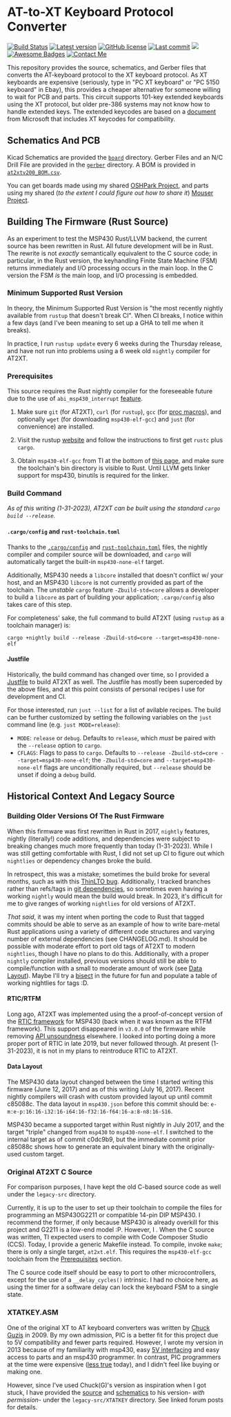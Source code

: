 # AT-to-XT Keyboard Protocol Converter
[![Build Status](https://github.com/cr1901/AT2XT/actions/workflows/ci.yml/badge.svg)](https://github.com/cr1901/AT2XT/actions)
[![Latest version](https://img.shields.io/github/tag/cr1901/AT2XT.svg)](https://GitHub.com/cr1901/AT2XT/tags/)
[![GitHub license](https://img.shields.io/github/license/cr1901/AT2XT.svg)](https://github.com/cr1901/AT2XT/blob/master/LICENSE.md)
[![Last commit](https://img.shields.io/github/last-commit/cr1901/AT2XT.svg)](https://GitHub.com/cr1901/AT2XT/commit/)
[![](https://tokei.rs/b1/github/cr1901/AT2XT?category=code)](https://github.com/cr1901/AT2XT)
[![Awesome Badges](https://img.shields.io/badge/badges-awesome-green.svg)](https://github.com/Naereen/badges)
[![Contact Me](https://img.shields.io/twitter/follow/cr1901.svg?label=Contact%20Me&&style=social)](https://twitter.com/cr1901)

This repository provides the source, schematics, and Gerber files that converts
the AT-keyboard protocol to the XT keyboard protocol. As XT keyboards are
expensive (seriously, type in "PC XT keyboard" or "PC 5150 keyboard" in Ebay),
this provides a cheaper alternative for someone willing to wait for PCB and
parts. This circuit supports 101-key extended keyboards using the XT protocol,
but older pre-386 systems may not know how to handle extended keys. The
extended keycodes are based on a [document](https://download.microsoft.com/download/1/6/1/161ba512-40e2-4cc9-843a-923143f3456c/scancode.doc)
from Microsoft that includes XT keycodes for compatibility.

## Schematics And PCB
Kicad Schematics are provided the [`board`](board) directory. Gerber Files and
an N/C Drill File are provided in the [`gerber`](gerber) directory. A BOM is
provided in [`at2xtv200_BOM.csv`](at2xtv200_BOM.csv).

You can get boards made using my shared [OSHPark Project](https://oshpark.com/shared_projects/AXSJvSh9),
and parts using my shared (_to the extent I could figure out how to share it_)
[Mouser Project](https://www.mouser.com/ProjectManager/ProjectDetail.aspx?AccessID=fe2f22f0a4).

## Building The Firmware (Rust Source)
As an experiment to test the MSP430 Rust/LLVM backend, the current source has
been rewritten in Rust. All future development will be in Rust. The rewrite
is not _exactly_ semantically equivalent to the C source code; in particular,
in the Rust version, the keyhandling Finite State Machine (FSM) returns
immediately and I/O processing occurs in the main loop. In the C version the
FSM _is_ the main loop, and I/O processing is embedded.

### Minimum Supported Rust Version
In theory, the Minimum Supported Rust Version is "the most recently nightly
available from `rustup` that doesn't break CI". When CI breaks, I notice within
a few days (and I've been meaning to set up a GHA to tell me when it breaks).

In practice, I run `rustup update` every 6 weeks during the Thursday release,
and have not run into problems using a 6 week old `nightly` compiler for AT2XT.

### Prerequisites
This source requires the Rust nightly compiler for the foreseeable future due
to the use of `abi_msp430_interrupt` [feature](https://doc.rust-lang.org/unstable-book/language-features/abi-msp430-interrupt.html).

1. Make sure `git` (for AT2XT), `curl` (for `rustup`), `gcc` (for [proc macros](https://doc.rust-lang.org/reference/procedural-macros.html)),
   and optionally `wget` (for downloading `msp430-elf-gcc`) and `just` (for
   convenience) are installed.

2. Visit the rustup [website](https://www.rustup.rs) and follow the
   instructions to first get `rustc` plus `cargo`.

3. Obtain `msp430-elf-gcc` from TI at the bottom of [this page](http://www.ti.com/tool/msp430-gcc-opensource),
   and make sure the toolchain's bin directory is visible to Rust. Until LLVM
   gets linker support for msp430, binutils is required for the linker.

### Build Command
_As of this writing (1-31-2023), AT2XT can be built using the standard
`cargo build --release`._

#### `.cargo/config` and `rust-toolchain.toml`
Thanks to the [`.cargo/config`](.cargo/config) and [`rust-toolchain.toml`](rust-toolchain.toml)
files, the nightly compiler and compiler source will be downloaded, and
`cargo` will automatically target the built-in `msp430-none-elf` target.

Additionally, MSP430 needs a `libcore` installed that doesn't conflict w/ your host,
and an MSP430 `libcore` is not currently provided as part of the toolchain. The
_unstable_ `cargo` feature `-Zbuild-std=core` allows a developer to build
a `libcore` as part of building your application; `.cargo/config` also takes
care of this step. 

For completeness' sake, the full command to build AT2XT (using `rustup` as a
toolchain manager) is:

```
cargo +nightly build --release -Zbuild-std=core --target=msp430-none-elf
```

#### Justfile
Historically, the build command has changed over time, so I provided a
[Justfile](https://github.com/casey/just) to build AT2XT as well. The Justfile
has mostly been superceded by the above files, and at this point consists of
personal recipes I use for development and CI.

For those interested, run `just --list` for a list of avilable recipes. The
build can be further customized by setting the following variables on the
`just` command line (e.g. `just MODE=release`):

* `MODE`: `release` or `debug`. Defaults to `release`, which _must_ be paired
  with the `--release` option to `cargo`.
* `CFLAGS`: Flags to pass to `cargo`. Defaults to `--release -Zbuild-std=core --target=msp430-none-elf`;
  the `-Zbuild-std=core` and `--target=msp430-none-elf` flags are
  unconditionally required, but `--release` should be unset if doing a `debug`
  build.

## Historical Context And Legacy Source
### Building Older Versions Of The Rust Firmware
When this firmware was first rewritten in Rust in 2017, `nightly` features,
nightly (literally!) code additions, and dependencies were subject to breaking
changes much more frequently than today (1-31-2023). While I was still getting
comfortable with Rust, I did not set up CI to figure out which `nightlies` or
dependency changes broke the build. 

In retrospect, this was a mistake; sometimes the build broke for several
months, such as with this [ThinLTO bug](https://github.com/japaric/xargo/issues/158).
Additionally, I tracked branches rather than refs/tags in [git dependencies](https://github.com/cr1901/msp430-rtfm/commit/f6163b7acaeb135e08af1491daded54057e0d59f), so sometimes even having a working
`nightly` would mean the build would break. In 2023, it's difficult for me to
give ranges of working `nightlies` for old versions of AT2XT.

_That said_, it was my intent when porting the code to Rust that tagged commits
should be able to serve as an example of how to write
bare-metal Rust applications using a variety of different code structures and
varying number of external dependencies (see CHANGELOG.md). It should be
possible with moderate effort to port old tags of AT2XT to modern `nightlies`,
though I have no plans to do this. Additionally, with a proper `nightly` compiler installed, previous
versions should still be able to compile/function with a small to moderate
amount of work (see [Data Layout](#data-layout)). Maybe I'll try a [bisect](https://github.com/rust-lang/cargo-bisect-rustc)
in the future for fun and populate a table of working nightlies for tags :D.

#### RTIC/RTFM
Long ago, AT2XT was implemented using the a proof-of-concept version of the [RTIC framework](https://rtic.rs/1/book/en/)
for MSP430 (back when it was known as the RTFM framework). This support
disappeared in `v3.0.0` of the firmware while removing [API unsoundness](https://blog.japaric.io/brave-new-io/)
elsewhere. I looked into porting doing a more proper port of RTIC in late 2019,
but never followed through. At present (1-31-2023), it is not in my plans to
reintroduce RTIC to AT2XT.

#### Data Layout
The MSP430 data layout changed between the time I started writing this
firmware (June 12, 2017) and as of this writing (July 16, 2017). Recent
nightly compilers will crash with custom provided layout up until commit
c85088c. The data layout in `msp430.json` before this commit should be:
`e-m:e-p:16:16-i32:16-i64:16-f32:16-f64:16-a:8-n8:16-S16`.

MSP430 became a supported target within Rust nightly in July 2017, and the
target "triple" changed from `msp430` to `msp430-none-elf`. I switched to the
internal target as of commit c0dc9b9, but the immediate commit prior c85088c
shows how to generate an equivalent binary with the originally-used custom
target.

### Original AT2XT C Source
For comparison purposes, I have kept the old C-based source code as well under
the `legacy-src` directory.

Currently, it is up to the user to set up their toolchain to compile the files
for programming an MSP430G2211 or compatible 14-pin DIP MSP430. I recommend the
former, if only because MSP430 is already overkill for this project and G2211
is a low-end model :P. However, I . When the C source was written, TI expected
users to compile with Code Composer Studio (CCS). Today, I provide a generic
Makefile instead. To compile, invoke `make`; there is only a single target,
`at2xt.elf`. This requires the `msp430-elf-gcc` toolchain from the
[Prerequisites](#prerequisites) section.

The C source code itself should be easy to port to other microcontrollers,
except for the use of a `__delay_cycles()` intrinsic. I had no choice here, as
using the timer for a software delay can lock the keyboard FSM to a single
state.

### XTATKEY.ASM
One of the original XT to AT keyboard converters was written by [Chuck Guzis](http://www.vcfed.org/forum/member.php?3458-Chuck(G))
in 2009. By my own admission, PIC is a better fit for this project due to 5V
compatibility and fewer parts required. However, I wrote my version in 2013
because of my familiarity with msp430, easy [5V interfacing](http://www.ti.com/lit/an/slaa148a/slaa148a.pdf)
and easy access to parts and an msp430 programmer. In contrast, PIC programmers
at the time were expensive ([less true](https://www.microchip.com/developmenttools/ProductDetails/PartNO/PG164100)
today), and I didn't feel like buying or making one.

However, since I've used Chuck(G)'s version as inspiration when I got stuck,
I have provided the [source](http://www.vcfed.org/forum/showthread.php?15907-AT-to-XT-Keyboard-Converter&p=106297#post106297)
and [schematics](http://www.vcfed.org/forum/showthread.php?15907-AT-to-XT-Keyboard-Converter&p=106341#post106341)
to his version- _with permission_- under the `legacy-src/XTATKEY` directory.
See linked forum posts for details.
